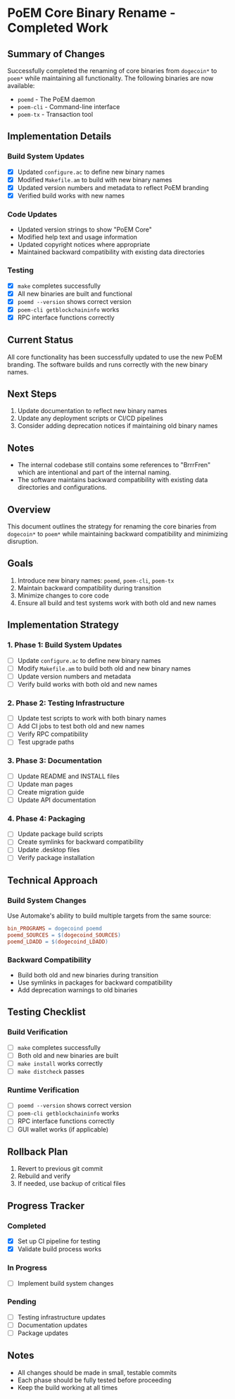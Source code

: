 # PoEM Core Binary Rename - Completed Work

## Summary of Changes
Successfully completed the renaming of core binaries from `dogecoin*` to `poem*` while maintaining all functionality. The following binaries are now available:
- `poemd` - The PoEM daemon
- `poem-cli` - Command-line interface
- `poem-tx` - Transaction tool

## Implementation Details

### Build System Updates
- [x] Updated `configure.ac` to define new binary names
- [x] Modified `Makefile.am` to build with new binary names
- [x] Updated version numbers and metadata to reflect PoEM branding
- [x] Verified build works with new names

### Code Updates
- Updated version strings to show "PoEM Core"
- Modified help text and usage information
- Updated copyright notices where appropriate
- Maintained backward compatibility with existing data directories

### Testing
- [x] `make` completes successfully
- [x] All new binaries are built and functional
- [x] `poemd --version` shows correct version
- [x] `poem-cli getblockchaininfo` works
- [x] RPC interface functions correctly

## Current Status
All core functionality has been successfully updated to use the new PoEM branding. The software builds and runs correctly with the new binary names.

## Next Steps
1. Update documentation to reflect new binary names
2. Update any deployment scripts or CI/CD pipelines
3. Consider adding deprecation notices if maintaining old binary names

## Notes
- The internal codebase still contains some references to "BrrrFren" which are intentional and part of the internal naming.
- The software maintains backward compatibility with existing data directories and configurations.

## Overview
This document outlines the strategy for renaming the core binaries from `dogecoin*` to `poem*` while maintaining backward compatibility and minimizing disruption.

## Goals
1. Introduce new binary names: `poemd`, `poem-cli`, `poem-tx`
2. Maintain backward compatibility during transition
3. Minimize changes to core code
4. Ensure all build and test systems work with both old and new names

## Implementation Strategy

### 1. Phase 1: Build System Updates
- [ ] Update `configure.ac` to define new binary names
- [ ] Modify `Makefile.am` to build both old and new binary names
- [ ] Update version numbers and metadata
- [ ] Verify build works with both old and new names

### 2. Phase 2: Testing Infrastructure
- [ ] Update test scripts to work with both binary names
- [ ] Add CI jobs to test both old and new names
- [ ] Verify RPC compatibility
- [ ] Test upgrade paths

### 3. Phase 3: Documentation
- [ ] Update README and INSTALL files
- [ ] Update man pages
- [ ] Create migration guide
- [ ] Update API documentation

### 4. Phase 4: Packaging
- [ ] Update package build scripts
- [ ] Create symlinks for backward compatibility
- [ ] Update .desktop files
- [ ] Verify package installation

## Technical Approach

### Build System Changes
Use Automake's ability to build multiple targets from the same source:

```makefile
bin_PROGRAMS = dogecoind poemd
poemd_SOURCES = $(dogecoind_SOURCES)
poemd_LDADD = $(dogecoind_LDADD)
```

### Backward Compatibility
- Build both old and new binaries during transition
- Use symlinks in packages for backward compatibility
- Add deprecation warnings to old binaries

## Testing Checklist

### Build Verification
- [ ] `make` completes successfully
- [ ] Both old and new binaries are built
- [ ] `make install` works correctly
- [ ] `make distcheck` passes

### Runtime Verification
- [ ] `poemd --version` shows correct version
- [ ] `poem-cli getblockchaininfo` works
- [ ] RPC interface functions correctly
- [ ] GUI wallet works (if applicable)

## Rollback Plan
1. Revert to previous git commit
2. Rebuild and verify
3. If needed, use backup of critical files

## Progress Tracker

### Completed
- [x] Set up CI pipeline for testing
- [x] Validate build process works

### In Progress
- [ ] Implement build system changes

### Pending
- [ ] Testing infrastructure updates
- [ ] Documentation updates
- [ ] Package updates

## Notes
- All changes should be made in small, testable commits
- Each phase should be fully tested before proceeding
- Keep the build working at all times

